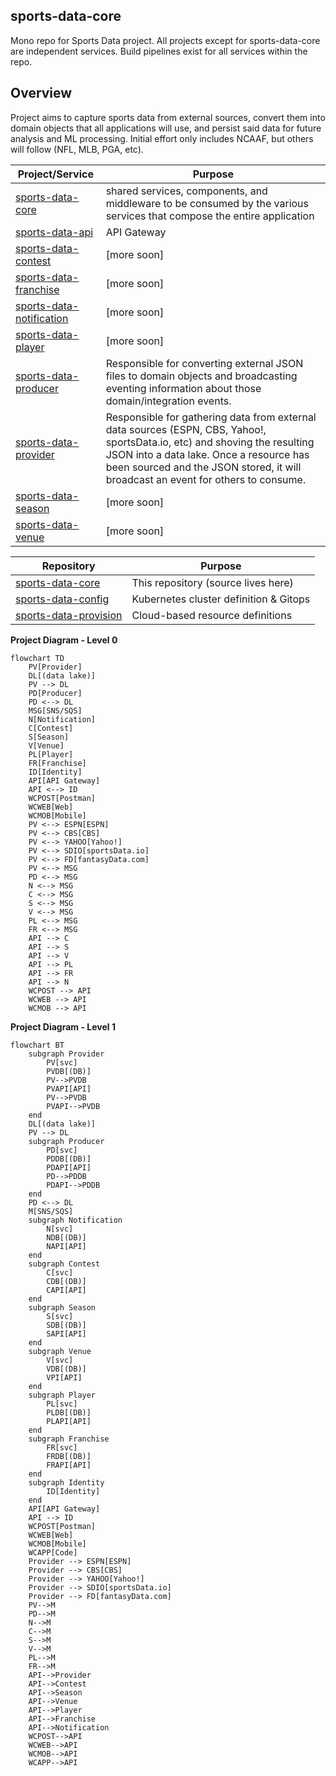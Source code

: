 
## sports-data-core

Mono repo for Sports Data project. All projects except for sports-data-core are independent services.  Build pipelines exist for all services within the repo.

## **Overview**

Project aims to capture sports data from external sources, convert them into domain objects that all applications will use, and persist said data for future analysis and ML processing.  Initial effort only includes NCAAF, but others will follow (NFL, MLB, PGA, etc).

| Project/Service | Purpose |
| --------------- | ------- |
| [sports-data-core](https://github.com/jrandallsexton/sports-data-core/tree/main/src/SportsData.Core) | shared services, components, and middleware to be consumed by the various services that compose the entire application |
| [sports-data-api](https://github.com/jrandallsexton/sports-data-core/tree/main/src/SportsData.Api) | API Gateway |
| [sports-data-contest](https://github.com/jrandallsexton/sports-data-core/tree/main/src/SportsData.Contestt) | [more soon] |
| [sports-data-franchise](https://github.com/jrandallsexton/sports-data-core/tree/main/src/SportsData.Franchise) | [more soon] |
| [sports-data-notification](https://github.com/jrandallsexton/sports-data-core/tree/main/src/SportsData.Notification) | [more soon] |
| [sports-data-player](https://github.com/jrandallsexton/sports-data-core/tree/main/src/SportsData.Player) | [more soon] |
| [sports-data-producer](https://github.com/jrandallsexton/sports-data-core/tree/main/src/SportsData.Producer) | Responsible for converting external JSON files to domain objects and broadcasting eventing information about those domain/integration events. |
| [sports-data-provider](https://github.com/jrandallsexton/sports-data-core/tree/main/src/SportsData.Provider) | Responsible for gathering data from external data sources (ESPN, CBS, Yahoo!, sportsData.io, etc) and shoving the resulting JSON into a data lake.  Once a resource has been sourced and the JSON stored, it will broadcast an event for others to consume. |
| [sports-data-season](https://github.com/jrandallsexton/sports-data-season) | [more soon] |
| [sports-data-venue](https://github.com/jrandallsexton/sports-data-core/tree/main/src/SportsData.Venue) | [more soon]

| Repository      | Purpose |
| --------------- | ------- |
| [sports-data-core](https://github.com/jrandallsexton/sports-data-core) | This repository (source lives here) |
| [sports-data-config](https://github.com/jrandallsexton/sports-data-config) | Kubernetes cluster definition & Gitops |
| [sports-data-provision](https://github.com/jrandallsexton/sports-data-provision) | Cloud-based resource definitions |

**Project Diagram - Level 0**
```mermaid
flowchart TD
    PV[Provider]
    DL[(data lake)]
    PV --> DL
    PD[Producer]
    PD <--> DL
    MSG[SNS/SQS]
    N[Notification]
    C[Contest]
    S[Season]
    V[Venue]
    PL[Player]
    FR[Franchise]
    ID[Identity]
    API[API Gateway]
    API <--> ID
    WCPOST[Postman]
    WCWEB[Web]
    WCMOB[Mobile]
    PV <--> ESPN[ESPN]
    PV <--> CBS[CBS]
    PV <--> YAHOO[Yahoo!]
    PV <--> SDIO[sportsData.io]
    PV <--> FD[fantasyData.com]
    PV <--> MSG
    PD <--> MSG
    N <--> MSG
    C <--> MSG
    S <--> MSG
    V <--> MSG
    PL <--> MSG
    FR <--> MSG
    API --> C
    API --> S
    API --> V
    API --> PL
    API --> FR
    API --> N
    WCPOST --> API
    WCWEB --> API
    WCMOB --> API
```
**Project Diagram - Level 1**
```mermaid
flowchart BT
    subgraph Provider
        PV[svc]
        PVDB[(DB)]
        PV-->PVDB
        PVAPI[API]
        PV-->PVDB
        PVAPI-->PVDB
    end    
    DL[(data lake)]
    PV --> DL
    subgraph Producer
        PD[svc]
        PDDB[(DB)]
        PDAPI[API]
        PD-->PDDB
        PDAPI-->PDDB
    end    
    PD <--> DL
    M[SNS/SQS]
    subgraph Notification
        N[svc]
        NDB[(DB)]
        NAPI[API]
    end
    subgraph Contest
        C[svc]
        CDB[(DB)]
        CAPI[API]
    end
    subgraph Season
        S[svc]
        SDB[(DB)]
        SAPI[API]
    end
    subgraph Venue
        V[svc]
        VDB[(DB)]
        VPI[API]
    end
    subgraph Player
        PL[svc]
        PLDB[(DB)]
        PLAPI[API]
    end
    subgraph Franchise
        FR[svc]
        FRDB[(DB)]
        FRAPI[API]
    end
    subgraph Identity
        ID[Identity]
    end
    API[API Gateway]
    API --> ID
    WCPOST[Postman]
    WCWEB[Web]
    WCMOB[Mobile]
    WCAPP[Code]
    Provider --> ESPN[ESPN]
    Provider --> CBS[CBS]
    Provider --> YAHOO[Yahoo!]
    Provider --> SDIO[sportsData.io]
    Provider --> FD[fantasyData.com]
    PV-->M
    PD-->M
    N-->M
    C-->M
    S-->M
    V-->M
    PL-->M
    FR-->M
    API-->Provider
    API-->Contest
    API-->Season
    API-->Venue
    API-->Player
    API-->Franchise
    API-->Notification
    WCPOST-->API
    WCWEB-->API
    WCMOB-->API
    WCAPP-->API
```
